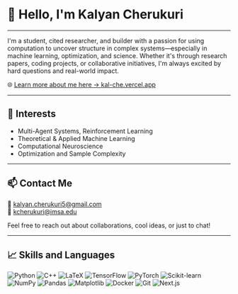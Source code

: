 # 👋 Hello, I'm Kalyan Cherukuri

-----
I'm a student, cited researcher, and builder with a passion for using computation to uncover structure in complex systems—especially in machine learning, optimization, and science. Whether it's through research papers, coding projects, or collaborative initiatives, I'm always excited by hard questions and real-world impact.

🌐 [Learn more about me here → kal-che.vercel.app](https://kal-che.vercel.app/)

---

## 🔬 Interests

- Multi-Agent Systems, Reinforcement Learning
- Theoretical & Applied Machine Learning
- Computational Neuroscience
- Optimization and Sample Complexity
---

## 📫 Contact Me

📧 kalyan.cherukuri5@gmail.com  
🏫 kcherukuri@imsa.edu  

Feel free to reach out about collaborations, cool ideas, or just to chat!

---

## 📈 Skills and Languages
![Python](https://img.shields.io/badge/Python-3670A0?style=for-the-badge&logo=python&logoColor=white)
![C++](https://img.shields.io/badge/C++-00599C?style=for-the-badge&logo=c%2B%2B&logoColor=white)
![LaTeX](https://img.shields.io/badge/LaTeX-47A141?style=for-the-badge&logo=latex&logoColor=white)
![TensorFlow](https://img.shields.io/badge/TensorFlow-FF6F00?style=for-the-badge&logo=tensorflow&logoColor=white)
![PyTorch](https://img.shields.io/badge/PyTorch-EE4C2C?style=for-the-badge&logo=pytorch&logoColor=white)
![Scikit-learn](https://img.shields.io/badge/Scikit--learn-F7931E?style=for-the-badge&logo=scikit-learn&logoColor=white)
![NumPy](https://img.shields.io/badge/NumPy-013243?style=for-the-badge&logo=numpy&logoColor=white)
![Pandas](https://img.shields.io/badge/Pandas-150458?style=for-the-badge&logo=pandas&logoColor=white)
![Matplotlib](https://img.shields.io/badge/Matplotlib-11557C?style=for-the-badge&logo=matplotlib&logoColor=white)
![Docker](https://img.shields.io/badge/Docker-2496ED?style=for-the-badge&logo=docker&logoColor=white)
![Git](https://img.shields.io/badge/Git-F05032?style=for-the-badge&logo=git&logoColor=white)
![Next.js](https://img.shields.io/badge/Next.js-000000?style=for-the-badge&logo=next.js&logoColor=white)
